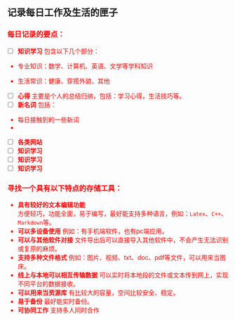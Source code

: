 ## 记录每日工作及生活的匣子
### <font color = red>每日记录的要点：
 - [ ] **知识学习**
包含以下几个部分：
-  专业知识：数学、计算机、英语、文学等学科知识
*  生活常识：健康、穿搭外貌、其他
 - [ ] **心得**
主要是个人的总结归纳，包括：学习心得，生活技巧等。
 - [ ] **新名词**
包括：
  - 每日接触到的一些新词
 - 
 - [ ] **各类网站**
 - [ ] **知识学习**
 - [ ] **知识学习**
 - [ ] **知识学习**

### <font color = red>寻找一个具有以下特点的存储工具：
* **具有较好的文本编辑功能**  
方便轻巧，功能全面，易于编写，最好能支持多种语言，例如：`Latex`、`C++`、`Markdown`等。
* **可以多设备使用**
例如：有手机端软件，也有pc端应用。
* **可以与其他软件对接**
文件导出后可以直接导入其他软件中，不会产生无法识别或复原的麻烦。
* **支持多种文件格式**
例如：图片、视频、txt、doc、pdf等文件，可以用来当图床。
* **线上与本地可以相互传输数据**
可以实时将本地段的文件或文本传到网上，实现不同平台的数据接收。
* **可以用来当资源库**
有比较大的容量，空间比较安全、稳定。
* **易于备份**
最好能实时备份。
* **可协同工作**
支持多人同时合作


<!--stackedit_data:
eyJoaXN0b3J5IjpbMTAzMjI3NTA3NiwtNTQ4OTY5NzE4LC0xNz
k2ODE5NzEyXX0=
-->